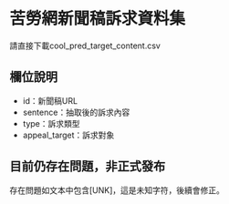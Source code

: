 # 苦勞網新聞稿訴求資料集

請直接下載cool_pred_target_content.csv

## 欄位說明

- id：新聞稿URL
- sentence：抽取後的訴求內容
- type：訴求類型
- appeal_target：訴求對象

## 目前仍存在問題，非正式發布

存在問題如文本中包含[UNK]，這是未知字符，後續會修正。
